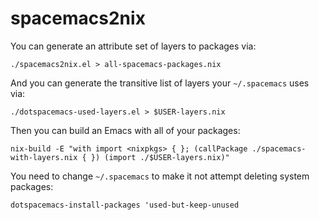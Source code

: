 # spacemacs2nix

You can generate an attribute set of layers to packages via:

```
./spacemacs2nix.el > all-spacemacs-packages.nix
```

And you can generate the transitive list of layers your `~/.spacemacs` uses via:

```
./dotspacemacs-used-layers.el > $USER-layers.nix
```

Then you can build an Emacs with all of your packages:

```
nix-build -E "with import <nixpkgs> { }; (callPackage ./spacemacs-with-layers.nix { }) (import ./$USER-layers.nix)"
```

You need to change `~/.spacemacs` to make it not attempt deleting system packages:

```elisp
dotspacemacs-install-packages 'used-but-keep-unused
```
